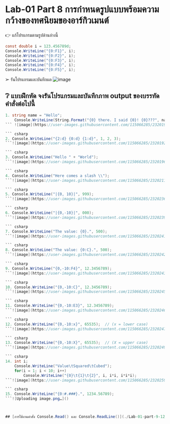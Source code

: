 # Lab-01  Part 8  การกำหนดรูปแบบพร้อมความกว้างของทศนิยมของอาร์กิวเมนต์

👉 แก้โปรแกรมตามรูปด้านล่างนี้
```csharp
const double i = 123.456789d;
Console.WriteLine("{0:F1}", i);
Console.WriteLine("{0:F2}", i);
Console.WriteLine("{0:F3}", i);
Console.WriteLine("{0:F4}", i);
Console.WriteLine("{0:F5}", i);
```
➢ รันโปรแกรมและบันทึกผล
![image](https://user-images.githubusercontent.com/115066285/232017778-099a1b5e-eb3f-4ebb-b94d-2a0acc9bc399.png)


## ❔ แบบฝึกหัด จงรันโปรแกรมและบันทึกภาพ output ของบรรทัดคำสั่งต่อไปนี้

``` csharp
1. string name = "Hello";
    Console.WriteLine(String.Format("{0} there. I said {0}! {0}???", name));
``` ![image](https://user-images.githubusercontent.com/115066285/232019105-ffa095bb-4b62-4434-990f-36d7ee795ce2.png)

``` csharp
2. Console.WriteLine("{2:d} {0:d} {1:d}", 1, 2, 3);
```![image](https://user-images.githubusercontent.com/115066285/232019222-63051ead-6405-46aa-b27e-97b4d1301903.png)

``` csharp
3. Console.WriteLine("Hello " + "World");
```![image](https://user-images.githubusercontent.com/115066285/232019605-8ba5eff8-3124-4ec6-84bd-1feafc7b34c7.png)

``` csharp
4. Console.WriteLine("Here comes a slash \\");
```![image](https://user-images.githubusercontent.com/115066285/232021164-3616cbac-c1e3-4b27-9e40-6333e5c71ef6.png)

``` csharp
5. Console.WriteLine("|{0, 10}|", 999);
```![image](https://user-images.githubusercontent.com/115066285/232023670-e2910203-32d7-4510-8ac9-e7f50dc9ba97.png)

``` csharp
6. Console.WriteLine("|{0,-10}|", 000);
```![image](https://user-images.githubusercontent.com/115066285/232023993-8c54d1df-0254-4e4e-aafd-5385cb993d69.png)

``` csharp
7. Console.WriteLine("The value: {0}.", 500);
```![image](https://user-images.githubusercontent.com/115066285/232024131-0004cec4-cd98-457d-9878-8c83eea98e73.png)

``` csharp
8. Console.WriteLine("The value: {0:C}.", 500);
```![image](https://user-images.githubusercontent.com/115066285/232024234-1a980321-c681-4316-a8b6-5ad252a12fbc.png)

``` csharp
9. Console.WriteLine("{0,-10:F4}", 12.3456789);
```![image](https://user-images.githubusercontent.com/115066285/232024363-a3ef99a5-948d-4acc-909e-9986595e0bdf.png)

``` csharp
10. Console.WriteLine("{0,-10:C}", 12.3456789);
```![image](https://user-images.githubusercontent.com/115066285/232024521-0ea001fa-171d-4718-ba9b-f9880490f411.png)

``` csharp
11. Console.WriteLine("{0,-10:E3}", 12.3456789);
```![image](https://user-images.githubusercontent.com/115066285/232024634-1e276225-ddbe-43ea-aa0f-51e324b8fe4c.png)

``` csharp
12. Console.WriteLine("{0,-10:x}", 65535);  // (x = lower case)
```![image](https://user-images.githubusercontent.com/115066285/232024785-b4165249-96f4-4f3b-8c97-5c75af1dab74.png)

``` csharp
13. Console.WriteLine("{0,-10:X}", 65535);  // (X = upper case)
```![image](https://user-images.githubusercontent.com/115066285/232024907-80b3c204-e90c-4f10-b710-dd87c80e3022.png)

``` csharp
14. int i;
    Console.WriteLine("Value\tSquared\tCubed");
    for(i = 1; i < 10; i++)
        Console.WriteLine("{0}\t{1}\t{2}", i, i*i, i*i*i);
```![image](https://user-images.githubusercontent.com/115066285/232025943-22653ae7-6f8e-478a-bd51-c11e127344aa.png)

``` csharp
15. Console.WriteLine("{0:#.###}.", 1234.56789);
```![Uploading image.png…]()



## [การใช้งานคำสั่ง Console.Read() และ Console.ReadLine()](./Lab-01-part-9-12.md)
